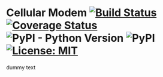 # Cellular Modem [![Build Status](https://travis-ci.com/andreaskuster/cellular-modem.svg?branch=master)](https://travis-ci.com/andreaskuster/cellular-modem) [![Coverage Status](https://coveralls.io/repos/github/andreaskuster/cellular-modem/badge.svg?branch=master&t=DPZsaq)](https://coveralls.io/github/andreaskuster/cellular-modem?branch=master) ![PyPI - Python Version](https://img.shields.io/pypi/pyversions/cellular-modem) ![PyPI](https://img.shields.io/pypi/v/cellular-modem) [![License: MIT](https://img.shields.io/badge/License-MIT-blue.svg)](https://opensource.org/licenses/MIT) 
dummy text